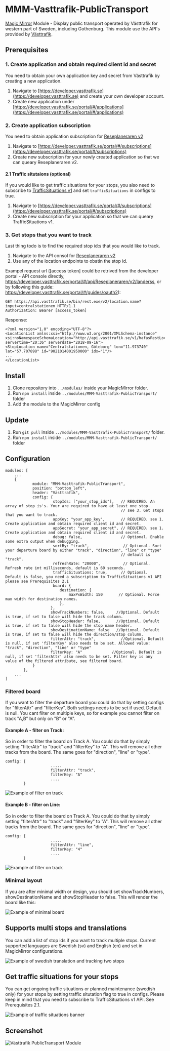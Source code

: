 # MMM-Vasttrafik-PublicTransport
[Magic Mirror](https://magicmirror.builders/) Module - Display public transport operated by Västtrafik for western part of Sweden, including Gothenburg. This module use the API's provided by [Västtrafik](https://www.vasttrafik.se).

## Prerequisites
### 1. Create application and obtain required client id and secret
You need to obtain your own application key and secret from Västtrafik by creating a new application.

1. Navigate to [https://developer.vasttrafik.se](https://developer.vasttrafik.se) and create your own developer account.
2. Create new application under [https://developer.vasttrafik.se/portal/#/applications](https://developer.vasttrafik.se/portal/#/applications)

### 2. Create application subscription 
You need to obtain application subscription for [Reseplaneraren v2](https://developer.vasttrafik.se/portal/#/api/Reseplaneraren/v2/landerss/direct)

1. Navigate to [https://developer.vasttrafik.se/portal/#/subscriptions](https://developer.vasttrafik.se/portal/#/subscriptions)
2. Create new subscription for your newly created application so that we can queary Reseplaneraren v2.

#### 2.1 Traffic situtaions (optional)
If you would like to get traffic situations for your stops, you also need to subscribe to [TrafficSituations v1](https://developer.vasttrafik.se/portal/#/api/TrafficSituations/v1/admin) and set ```trafficSituations``` in configs to true.

1. Navigate to [https://developer.vasttrafik.se/portal/#/subscriptions](https://developer.vasttrafik.se/portal/#/subscriptions)
2. Create new subscription for your application so that we can queary TrafficSituations v1.


### 3. Get stops that you want to track
Last thing todo is to find the required stop id:s that you would like to track. 

1. Navigate to the API consol for [Reseplaneraren v2](https://developer.vasttrafik.se/portal/#/api/Reseplaneraren/v2/landerss)
2. Use any of the location endpoints to obatin the stop id. 

Exampel request url ([access token] could be retrived from the developer portal - API console directly, https://developer.vasttrafik.se/portal/#/api/Reseplaneraren/v2/landerss, or by  following this guide: https://developer.vasttrafik.se/portal/#/guides/oauth2):
```
GET https://api.vasttrafik.se/bin/rest.exe/v2/location.name?input=centralstationen HTTP/1.1
Authorization: Bearer [access_token]
```
Response:
```
<?xml version="1.0" encoding="UTF-8"?>
<LocationList xmlns:xsi="http://www.w3.org/2001/XMLSchema-instance" xsi:noNamespaceSchemaLocation="http://api.vasttrafik.se/v1/hafasRestLocation.xsd" servertime="20:36" serverdate="2018-09-16">
<StopLocation name="Centralstationen, Göteborg" lon="11.973740" lat="57.707898" id="9021014001950000" idx="1"/>
...
</LocationList>
```
## Install
1. Clone repository into ``../modules/`` inside your MagicMirror folder.
2. Run ``npm install`` inside ``../modules/MMM-Vasttrafik-PublicTransport/`` folder
3. Add the module to the MagicMirror config

## Update
1. Run ``git pull`` inside ``../modules/MMM-Vasttrafik-PublicTransport/`` folder.
2. Run ``npm install`` inside ``../modules/MMM-Vasttrafik-PublicTransport/`` folder

## Configuration
```
modules: [
    ...
    {
            module: "MMM-Vasttrafik-PublicTransport",
            position: "bottom_left",
            header: "Västtrafik",
            config: {
                     stopIds: ["your_stop_ids"],   // REQUIRED. An array of stop is's. Your are required to have at least one stop.
                                                   // see 3. Get stops that you want to track.
                     appKey: "your_app_key",       // REQUIRED. see 1. Create application and obtain required client id and secret.
                     appSecret: "your_app_secret", // REQUIRED. see 1. Create application and obtain required client id and secret.
                     debug: false,                 // Optional. Enable some extra output when debugging.
                     sortBy: "track",               // Optional. Sort your departure board by either "track", "direction", "line" or "type"
                                                   // default is "track".
                     refreshRate: "20000",          // Optional. Refresh rate int milliseconds, default is 60 seconds.
                     trafficSituations: true,      // Optional. Default is false, you need a subscription to TrafficSituations v1 API please see Prerequisites 2.1
                     board: {
                        destination: {
                            maxPxWidth: 150       // Optional. Force max width for destination names.
                        }, 
                    },
                    showTrackNumbers: false,     //Optional. Default is true, if set to false will hide the track column.
                    showStopHeader: false,       //Optional. Default is true, if set to false will hide the stop name header.
                    showDestinationName: false   //Optional. Default is true, if set to false will hide the direction/stop column. 
                    filterAttr: "track",           //Optional. Default is null, if set 'filterKey' also needs to be set. Allowed value: "track", "direction", "line" or "type"
                    filterKey: "A"             //Optional. Default is null, if set 'filterAttr' also needs to be set. Filter key is any value of the filtered attribute, see filtered board. 
            }
        },
    ...
]
```
### Filtered board
If you want to filter the departure board you could do that by setting configs for "filterAttr" and "filterKey". Both settings needs to be set if used. Default is null. You cant filter on multiple keys, so for example you cannot filter on track "A,B" but only on "B" or "A".  

#### Example A - filter on Track:
So in order to filter the board on Track A. You could do that by simply setting "filterAttr" to "track" and "filterKey" to "A". This will remove all other tracks from the board. The same goes for "direction", "line" or "type".

```
config: {
                    .....
                    filterAttr: "track",
                    filterKey: "A"
                    ....
        }
```

![Example of filter on track](https://github.com/bureus/MMM-Vasttrafik-PublicTransport/blob/master/docs/filterOnTrack.PNG)

#### Example B - filter on Line:
So in order to filter the board on Track A. You could do that by simply setting "filterAttr" to "track" and "filterKey" to "A". This will remove all other tracks from the board. The same goes for "direction", "line" or "type".

```
config: {
                    .....
                    filterAttr: "line",
                    filterKey: "4"
                    ....
        }
```

![Example of filter on track](https://github.com/bureus/MMM-Vasttrafik-PublicTransport/blob/master/docs/filterOnLine.PNG)

### Minimal layout
If you are after minimal width or design, you should set showTrackNumbers, showDestinationName and showStopHeader to false. This will render the board like this:

![Example of minimal board](https://github.com/bureus/MMM-Vasttrafik-PublicTransport/blob/master/docs/extendedConfigs.PNG)

## Supports multi stops and translations
You can add a list of stop ids if you want to track multiple stops. Current supported languages are Swedish (sv) and English (en) and set in MagicMirror configurations.

![Example of swedish translation and tracking two stops](https://github.com/bureus/MMM-Vasttrafik-PublicTransport/blob/master/docs/swedishAndMultistops.PNG)

## Get traffic situations for your stops
You can get ongoing traffic situations or planned maintenance (swedish only) for your stops by setting traffic situtation flag to true in configs. Please keep in mind that you need to subscribe to TrafficSituations v1 API. See Prerequisites 2.1.

![Example of traffic situations banner](https://github.com/bureus/MMM-Vasttrafik-PublicTransport/blob/master/docs/trafficSituations.gif)

## Screenshot

![Västtrafik PublicTransport Module](https://github.com/bureus/MMM-Vasttrafik-PublicTransport/blob/master/docs/screenshot.PNG)